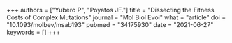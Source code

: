 +++
authors = ["Yubero P", "Poyatos JF."]
title = "Dissecting the Fitness Costs of Complex Mutations"
journal = "Mol Biol Evol"
what = "article"
doi = "10.1093/molbev/msab193"
pubmed = "34175930"
date = "2021-06-27"
keywords = []
+++


